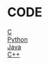 # CODE

[C](https://github.com/Kanishkrawatt/Code/tree/master/C)<br>
[Python](https://github.com/Kanishkrawatt/Code/tree/master/python)<br>
[Java](https://github.com/Kanishkrawatt/Code/tree/master/video/Java)<br>
[C++](https://github.com/Kanishkrawatt/Code/tree/master/CPP)<br>


